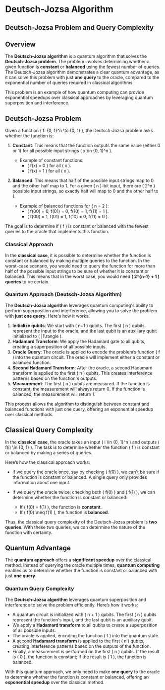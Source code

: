 # Deutsch-Jozsa Algorithm
## **Deutsch-Jozsa  Problem and Query Complexity**  

## Overview

The **Deutsch-Jozsa algorithm** is a quantum algorithm that solves the **Deutsch-Jozsa problem**. The problem involves determining whether a given function is **constant** or **balanced** using the fewest number of queries. The Deutsch-Jozsa algorithm demonstrates a clear quantum advantage, as it can solve this problem with just **one query** to the oracle, compared to the exponential number of queries required in classical algorithms.

This problem is an example of how quantum computing can provide exponential speedups over classical approaches by leveraging quantum superposition and interference.

## Deutsch-Jozsa Problem

Given a function \( f: \{0, 1\}^n \to \{0, 1\} \), the Deutsch-Jozsa problem asks whether the function is:

1. **Constant**: This means that the function outputs the same value (either 0 or 1) for all possible input strings \( x \in \{0, 1\}^n \).
   - Example of constant functions:
     - \( f(x) = 0 \) for all \( x \).
     - \( f(x) = 1 \) for all \( x \).

2. **Balanced**: This means that half of the possible input strings map to 0 and the other half map to 1. For a given \( n \)-bit input, there are \( 2^n \) possible input strings, so exactly half will map to 0 and the other half to 1.
   - Example of balanced functions for \( n = 2 \):
     - \( f(00) = 0, f(01) = 0, f(10) = 1, f(11) = 1 \).
     - \( f(00) = 1, f(01) = 1, f(10) = 0, f(11) = 0 \).

The goal is to determine if \( f \) is constant or balanced with the fewest queries to the oracle that implements this function. 

### Classical Approach

In the **classical case**, it is possible to determine whether the function is constant or balanced by making multiple queries to the function. In the worst-case scenario, you would need to query the function for more than half of the possible input strings to be sure of whether it is constant or balanced. This means that in the worst case, you would need **\( 2^{n-1} + 1 \) queries** to be certain.

### Quantum Approach (Deutsch-Jozsa Algorithm)

The **Deutsch-Jozsa algorithm** leverages quantum computing's ability to perform superposition and interference, allowing you to solve the problem with **just one query**. Here's how it works:

1. **Initialize qubits**: We start with \( n+1 \) qubits. The first \( n \) qubits represent the input to the oracle, and the last qubit is an auxiliary qubit initialized to \( |1\rangle \).
2. **Hadamard Transform**: We apply the Hadamard gate to all qubits, creating a superposition of all possible inputs.
3. **Oracle Query**: The oracle is applied to encode the problem’s function \( f \) into the quantum circuit. The oracle will implement either a constant or balanced function.
4. **Second Hadamard Transform**: After the oracle, a second Hadamard transform is applied to the first \( n \) qubits. This creates interference patterns based on the function's outputs.
5. **Measurement**: The first \( n \) qubits are measured. If the function is constant, the measurement will always return 0. If the function is balanced, the measurement will return 1.

This process allows the algorithm to distinguish between constant and balanced functions with just one query, offering an exponential speedup over classical methods.

## Classical Query Complexity

In the **classical case**, the oracle takes an input \( i \in \{0, 1\}^n \) and outputs \( f(i) \in \{0, 1\} \). The task is to determine whether the function \( f \) is constant or balanced by making a series of queries.

Here’s how the classical approach works:

- If we query the oracle once, say by checking \( f(0) \), we can't be sure if the function is constant or balanced. A single query only provides information about one input.
  
- If we query the oracle twice, checking both \( f(0) \) and \( f(1) \), we can determine whether the function is constant or balanced:
  - If \( f(0) = f(1) \), the function is **constant**.
  - If \( f(0) \neq f(1) \), the function is **balanced**.

Thus, the classical query complexity of the Deutsch-Jozsa problem is **two queries**. With these two queries, we can determine the nature of the function with certainty.

## Quantum Advantage

The **quantum approach** offers a **significant speedup** over the classical method. Instead of querying the oracle multiple times, **quantum computing** enables us to determine whether the function is constant or balanced with just **one query**.

### Quantum Query Complexity

The **Deutsch-Jozsa algorithm** leverages quantum superposition and interference to solve the problem efficiently. Here’s how it works:

- A quantum circuit is initialized with \( n + 1 \) qubits. The first \( n \) qubits represent the function's input, and the last qubit is an auxiliary qubit.
- We apply a **Hadamard transform** to all qubits to create a superposition of all possible inputs.
- The oracle is applied, encoding the function \( f \) into the quantum state.
- A second **Hadamard transform** is applied to the first \( n \) qubits, creating interference patterns based on the outputs of the function.
- Finally, a measurement is performed on the first \( n \) qubits. If the result is \( 0 \), the function is constant; if the result is \( 1 \), the function is balanced.

With this quantum approach, we only need to make **one query** to the oracle to determine whether the function is constant or balanced, offering an **exponential speedup** over the classical method.
